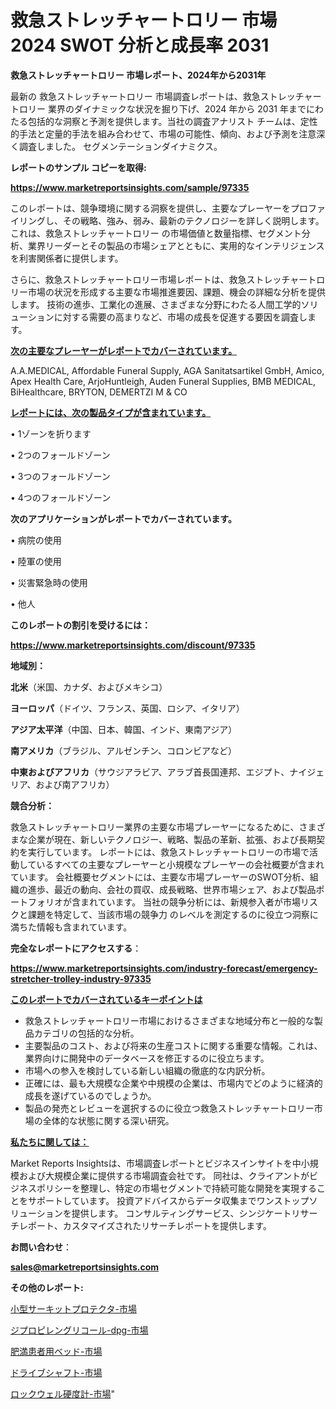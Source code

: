 # 救急ストレッチャートロリー 市場 2024 SWOT 分析と成長率 2031

<strong>救急ストレッチャートロリー 市場レポート、2024年から2031年</strong>

最新の 救急ストレッチャートロリー 市場調査レポートは、救急ストレッチャートロリー 業界のダイナミックな状況を掘り下げ、2024 年から 2031 年までにわたる包括的な洞察と予測を提供します。当社の調査アナリスト チームは、定性的手法と定量的手法を組み合わせて、市場の可能性、傾向、および予測を注意深く調査しました。 セグメンテーションダイナミクス。



<strong>レポートのサンプル コピーを取得:</strong> <a href=https://www.marketreportsinsights.com/sample/97335>

<strong><u>https://www.marketreportsinsights.com/sample/97335</u></strong></a>

このレポートは、競争環境に関する洞察を提供し、主要なプレーヤーをプロファイリングし、その戦略、強み、弱み、最新のテクノロジーを詳しく説明します。 これは、救急ストレッチャートロリー の市場価値と数量指標、セグメント分析、業界リーダーとその製品の市場シェアとともに、実用的なインテリジェンスを利害関係者に提供します。

さらに、救急ストレッチャートロリー市場レポートは、救急ストレッチャートロリー市場の状況を形成する主要な市場推進要因、課題、機会の詳細な分析を提供します。 技術の進歩、工業化の進展、さまざまな分野にわたる人間工学的ソリューションに対する需要の高まりなど、市場の成長を促進する要因を調査します。



<strong><u>次の主要なプレーヤーがレポートでカバーされています。</u></strong>

A.A.MEDICAL, Affordable Funeral Supply, AGA Sanitatsartikel GmbH, Amico, Apex Health Care, ArjoHuntleigh, Auden Funeral Supplies, BMB MEDICAL, BiHealthcare, BRYTON, DEMERTZI M & CO



<strong><u><b>レポートには、次の製品タイプが含まれています。</b></u></strong>

• 1ゾーンを折ります

• 2つのフォールドゾーン

• 3つのフォールドゾーン

• 4つのフォールドゾーン



<strong><b>次のアプリケーションがレポートでカバーされています。</b></strong>

• 病院の使用

• 陸軍の使用

• 災害緊急時の使用

• 他人



<strong><b>このレポートの割引を受けるには：</b></strong><a href=https://www.marketreportsinsights.com/discount/97335>

<strong><u>https://www.marketreportsinsights.com/discount/97335</u></strong></a>



<strong>地域別：</strong>



<strong>北米</strong>（米国、カナダ、およびメキシコ）



<strong>ヨーロッパ</strong>（ドイツ、フランス、英国、ロシア、イタリア）



<strong>アジア太平洋</strong>（中国、日本、韓国、インド、東南アジア）



<strong>南アメリカ</strong>（ブラジル、アルゼンチン、コロンビアなど）



<strong>中東およびアフリカ</strong>（サウジアラビア、アラブ首長国連邦、エジプト、ナイジェリア、および南アフリカ）



<strong>競合分析：</strong>

救急ストレッチャートロリー業界の主要な市場プレーヤーになるために、さまざまな企業が現在、新しいテクノロジー、戦略、製品の革新、拡張、および長期契約を実行しています。 レポートには、救急ストレッチャートロリーの市場で活動しているすべての主要なプレーヤーと小規模なプレーヤーの会社概要が含まれています。 会社概要セグメントには、主要な市場プレーヤーのSWOT分析、組織の進歩、最近の動向、会社の買収、成長戦略、世界市場シェア、および製品ポートフォリオが含まれています。 当社の競争分析には、新規参入者が市場リスクと課題を特定して、当該市場の競争力 のレベルを測定するのに役立つ洞察に満ちた情報も含まれています。



<strong>完全なレポートにアクセスする</strong>：

<a href=https://www.marketreportsinsights.com/industry-forecast/emergency-stretcher-trolley-industry-97335>

<strong><u>https://www.marketreportsinsights.com/industry-forecast/emergency-stretcher-trolley-industry-97335</u></strong></a>



<strong><u><b>このレポートでカバーされているキーポイントは</b></u></strong>
<ul>
  <li>救急ストレッチャートロリー市場におけるさまざまな地域分布と一般的な製品カテゴリの包括的な分析。</li>
  <li>主要製品のコスト、および将来の生産コストに関する重要な情報。これは、業界向けに開発中のデータベースを修正するのに役立ちます。</li>
  <li>市場への参入を検討している新しい組織の徹底的な内訳分析。</li>
  <li>正確には、最も大規模な企業や中規模の企業は、市場内でどのように経済的成長を遂げているのでしょうか。</li>
  <li>製品の発売とレビューを選択するのに役立つ救急ストレッチャートロリー市場の全体的な状態に関する深い研究。</li>
</ul>


<strong><u><b>私たちに関しては：</b></u></strong>

Market Reports Insightsは、市場調査レポートとビジネスインサイトを中小規模および大規模企業に提供する市場調査会社です。 同社は、クライアントがビジネスポリシーを整理し、特定の市場セグメントで持続可能な開発を実現することをサポートしています。 投資アドバイスからデータ収集までワンストップソリューションを提供します。 コンサルティングサービス、シンジケートリサーチレポート、カスタマイズされたリサーチレポートを提供します。



<strong><b>お問い合わせ</b></strong>：

<a href=mailto:sales@marketreportsinsights.com>

<strong><u>sales@marketreportsinsights.com</u></strong></a>



<strong>その他のレポート:</strong>

<a href=https://www.linkedin.com/pulse/小型サーキットプロテクタ-市場-2023-競争分析と事業成長-2030-atoqf/>小型サーキットプロテクタ-市場</a>

<a href=https://www.linkedin.com/pulse/ジプロピレングリコール-dpg-市場-2023-収益と成長ドライバー-2030-8l8tf/>ジプロピレングリコール-dpg-市場</a>

<a href=https://www.linkedin.com/pulse/肥満患者用ベッド-市場-2023-swot-分析と成長率-2030-analytics-avenue-360-analysis-frnkf/>肥満患者用ベッド-市場</a>

<a href=https://www.linkedin.com/pulse/ドライブシャフト-市場-2023-収益と成長ドライバー-2030-consumer-connection-collective-360-hwfhf/>ドライブシャフト-市場</a>

<a href=https://www.linkedin.com/pulse/ロックウェル硬度計-市場-2023-総利益と主要ベンダー-2030-data-dive-discoveries-24-analysis-qn3sf/>ロックウェル硬度計-市場</a>"
